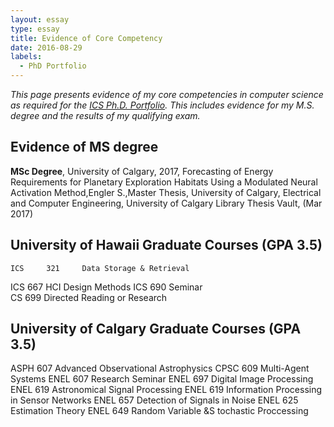 ```yaml
---
layout: essay  
type: essay  
title: Evidence of Core Competency  
date: 2016-08-29  
labels:
  - PhD Portfolio
---
```


*This page presents evidence of my core competencies in computer science as required for the [ICS Ph.D. Portfolio](http://www.ics.hawaii.edu/academics/graduate-degree-programs/ph-d-in-ics/#phd-portfolio). This includes evidence for my M.S. degree and the results of my qualifying exam.*

## Evidence of MS degree

**MSc Degree**, University of Calgary, 2017, Forecasting of Energy Requirements for Planetary Exploration Habitats Using a Modulated Neural Activation Method,Engler S.,Master Thesis, University of Calgary, Electrical and Computer Engineering, University of Calgary Library Thesis Vault, (Mar 2017)

## University of Hawaii Graduate Courses (GPA 3.5)
	ICS  	321  	Data Storage & Retrieval  
  ICS  	667  	HCI Design Methods
  ICS  	690  	Seminar  
  CS  	699  	Directed Reading or Research  

## University of Calgary Graduate Courses (GPA 3.5)
  ASPH 607 Advanced Observational Astrophysics
  CPSC 609 Multi-Agent Systems
  ENEL 607 Research Seminar
  ENEL 697 Digital Image Processing
  ENEL 619 Astronomical Signal Processing 
  ENEL 619 Information Processing in Sensor Networks
  ENEL 657 Detection of Signals in Noise
  ENEL 625 Estimation Theory
  ENEL 649 Random Variable &S tochastic Proccessing
  

